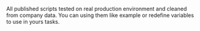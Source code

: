 All published scripts tested on real production environment and cleaned from company data. You can using them like example or redefine variables to use in yours tasks.
